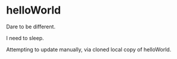 # helloWorld
Dare to be different.

I need to sleep.

Attempting to update manually, via cloned local copy of helloWorld.